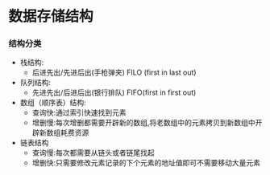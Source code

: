 # 数据存储结构
### 结构分类
  * 栈结构:
    * 后进先出/先进后出(手枪弹夹) FILO (first in last out)
  * 队列结构:
    * 先进先出/后进后出(银行排队) FIFO(first in first out)
  * 数组（顺序表）结构:
    * 查询快:通过索引快速找到元素
    * 增删慢:每次增删都需要开辟新的数组,将老数组中的元素拷贝到新数组中开辟新数组耗费资源
  * 链表结构
    * 查询慢:每次都需要从链头或者链尾找起
    * 增删快:只需要修改元素记录的下个元素的地址值即可不需要移动大量元素